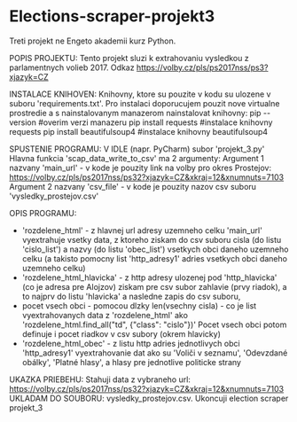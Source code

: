 # Elections-scraper-projekt3
Treti projekt ne Engeto akademii kurz Python.

POPIS PROJEKTU:
Tento projekt sluzi k extrahovaniu vysledkou z parlamentnych volieb 2017. Odkaz https://volby.cz/pls/ps2017nss/ps3?xjazyk=CZ

INSTALACE KNIHOVEN:
Knihovny, ktore su pouzite v kodu su ulozene v suboru 'requirements.txt'.
Pro instalaci doporucujem pouzit nove virtualne prostredie a s nainstalovanym manazerom nainstalovat knihovny:
pip --version               #overim verzi manazeru
pip install requests        #instalace knihovny requests
pip install beautifulsoup4  #instalace knihovny beautifulsoup4

SPUSTENIE PROGRAMU:
V IDLE (napr. PyCharm) subor 'projekt_3.py'
Hlavna funkcia 'scap_data_write_to_csv' ma 2 argumenty:
Argument 1 nazvany 'main_url' - v kode je pouzity link na volby pro okres Prostejov: https://volby.cz/pls/ps2017nss/ps32?xjazyk=CZ&xkraj=12&xnumnuts=7103
Argument 2 nazvany 'csv_file' - v kode je pouzity nazov csv suboru 'vysledky_prostejov.csv'

OPIS PROGRAMU:
- 'rozdelene_html' - z hlavnej url adresy uzemneho celku 'main_url' vyextrahuje vsetky data, 
z ktoreho ziskam do csv suboru cisla (do listu 'cislo_list') a nazvy (do listu 'obec_list') vsetkych obci daneho uzemneho celku (a takisto pomocny list 'http_adresy1' adries vsetkych obci daneho uzemneho celku)
- 'rozdelene_html_hlavicka' - z http adresy ulozenej pod 'http_hlavicka' (co je adresa pre Alojzov) ziskam pre csv subor zahlavie (prvy riadok),
a to najprv do listu 'hlavicka' a nasledne zapis do csv suboru,
- pocet vsech obci - pomocou dlzky len(vsechny cisla) - co je list vyextrahovanych data z 'rozdelene_html' ako 'rozdelene_html.find_all("td", {"class": "cislo"})'
Pocet vsech obci potom definuje i pocet riadkov v csv subory (okrem hlavicky)
- 'rozdelene_html_obec' - z listu http adries jednotlivych obci 'http_adresy1' vyextrahovanie dat ako su 'Voliči v seznamu', 'Odevzdané obálky', 'Platné hlasy', a hlasy pre jednotlive politicke strany

UKAZKA PRIEBEHU:
Stahuji data z vybraneho url: https://volby.cz/pls/ps2017nss/ps32?xjazyk=CZ&xkraj=12&xnumnuts=7103
UKLADAM DO SOUBORU: vysledky_prostejov.csv.
Ukoncuji election scraper projekt_3